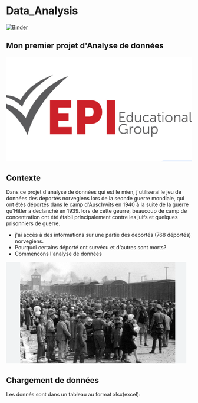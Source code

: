 # Data_Analysis
[![Binder](https://mybinder.org/badge_logo.svg)](https://mybinder.org/v2/gh/BachirAbdou/PB_R-el/tree/PB_R-el/main?labpath=index.ipynb)
## Mon premier projet d'Analyse de données
![](Monprojet/image/epi.png)

## Contexte
  
 Dans ce projet d'analyse de données qui est le mien, j'utiliserai le jeu de données des deportés norvegiens 
 lors de la seonde guerre mondiale,  qui ont étés déportés dans le camp d'Auschwits en 1940 à la suite
 de la guerre qu'Hitler a declanché en 1939. lors de cette geurre, beaucoup de camp de concentration ont été
 établi principalement contre les juifs et quelques prisonniers de guerre.
 * j'ai accès à des informations sur une partie des deportés (768 déportés) norvegiens. 
 * Pourquoi certains déporté ont survécu et d'autres sont morts?
 * Commencons l'analyse de données

![](Monprojet/image/deportees.png)

## Chargement de données

Les donnés sont dans un tableau au format xlsx(excel):